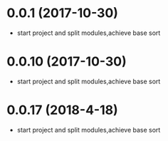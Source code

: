 # 0.0.1 (2017-10-30)

  * start project and split modules,achieve base sort
# 0.0.10 (2017-10-30)

  * start project and split modules,achieve base sort

# 0.0.17 (2018-4-18)

* start project and split modules,achieve base sort